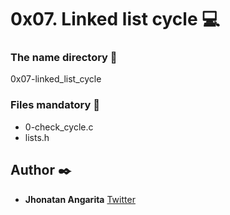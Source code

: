 # 0x07. Linked list cycle :computer:

### The name directory :file_folder:

0x07-linked_list_cycle

### Files mandatory :page_facing_up:

- 0-check_cycle.c
- lists.h

## Author :black_nib:


- **Jhonatan Angarita**
  [Twitter](https://twitter.com/Alejandro_Angar)